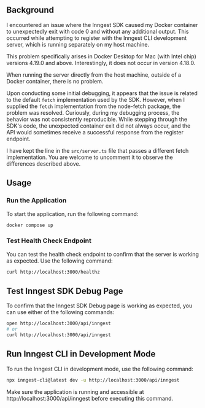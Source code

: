 ## Background

I encountered an issue where the Inngest SDK caused my Docker container to unexpectedly exit with code 0 and without any additional output. This occurred while attempting to register with the Inngest CLI development server, which is running separately on my host machine.

This problem specifically arises in Docker Desktop for Mac (with Intel chip) versions 4.19.0 and above. Interestingly, it does not occur in version 4.18.0.

When running the server directly from the host machine, outside of a Docker container, there is no problem.

Upon conducting some initial debugging, it appears that the issue is related to the default `fetch` implementation used by the SDK. However, when I supplied the `fetch` implementation from the node-fetch package, the problem was resolved. Curiously, during my debugging process, the behavior was not consistently reproducible. While stepping through the SDK's code, the unexpected container exit did not always occur, and the API would sometimes receive a successful response from the register endpoint.

I have kept the line in the `src/server.ts` file that passes a different fetch implementation. You are welcome to uncomment it to observe the differences described above.

## Usage

### Run the Application

To start the application, run the following command:

```zsh
docker compose up
```

### Test Health Check Endpoint

You can test the health check endpoint to confirm that the server is working as expected. Use the following command:

```zsh
curl http://localhost:3000/healthz
```

## Test Inngest SDK Debug Page

To confirm that the Inngest SDK Debug page is working as expected, you can use either of the following commands:

```zsh
open http://localhost:3000/api/inngest
# or
curl http://localhost:3000/api/inngest
```


## Run Inngest CLI in Development Mode

To run the Inngest CLI in development mode, use the following command:

```zsh
npx inngest-cli@latest dev -u http://localhost:3000/api/inngest
```

Make sure the application is running and accessible at http://localhost:3000/api/inngest before executing this command.
